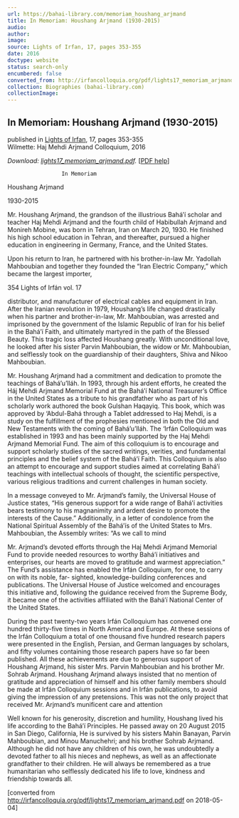 ```yaml
---
url: https://bahai-library.com/memoriam_houshang_arjmand
title: In Memoriam: Houshang Arjmand (1930-2015)
audio: 
author: 
image: 
source: Lights of Irfan, 17, pages 353-355
date: 2016
doctype: website
status: search-only
encumbered: false
converted_from: http://irfancolloquia.org/pdf/lights17_memoriam_arjmand.pdf
collection: Biographies (bahai-library.com)
collectionImage: 
---
```



## In Memoriam: Houshang Arjmand (1930-2015)

published in [Lights of Irfan](http://bahai-library.com/lights_irfan_17), 17, pages 353-355  
Wilmette: Haj Mehdi Arjmand Colloquium, 2016


_Download: [lights17\_memoriam\_arjmand.pdf](http://irfancolloquia.org/pdf/lights17_memoriam_arjmand.pdf)._ \[[PDF help](https://bahai-library.com/pdf/)\]


                     In Memoriam

Houshang Arjmand

1930-2015

Mr. Houshang Arjmand, the grandson of the illustrious
Bahá’í scholar and teacher Haj Mehdi Arjmand and the fourth
child of Habibullah Arjmand and Monireh Mobine, was born in
Tehran, Iran on March 20, 1930. He finished his high school
education in Tehran, and thereafter, pursued a higher education
in engineering in Germany, France, and the United States.

Upon his return to Iran, he partnered with his brother-in-law
Mr. Yadollah Mahboubian and together they founded the “Iran
Electric Company,” which became the largest importer,

354                                            Lights of Irfán vol. 17

distributor, and manufacturer of electrical cables and
equipment in Iran. After the Iranian revolution in 1979,
Houshang’s life changed drastically when his partner and
brother-in-law, Mr. Mahboubian, was arrested and imprisoned
by the government of the Islamic Republic of Iran for his belief
in the Bahá’í Faith, and ultimately martyred in the path of the
Blessed Beauty. This tragic loss affected Houshang greatly. With
unconditional love, he looked after his sister Parvin
Mahboubian, the widow or Mr. Mahboubian, and selflessly
took on the guardianship of their daughters, Shiva and Nikoo
Mahboubian.

Mr. Houshang Arjmand had a commitment and dedication to
promote the teachings of Bahá’u’lláh. In 1993, through his
ardent efforts, he created the Háj Mehdi Arjmand Memorial
Fund at the Bahá’í National Treasurer’s Office in the United
States as a tribute to his grandfather who as part of his scholarly
work authored the book Gulshan Haqayiq. This book, which was
approved by ‘Abdul-Bahá through a Tablet addressed to Haj
Mehdi, is a study on the fulfillment of the prophesies mentioned
in both the Old and New Testaments with the coming of
Bahá’u’lláh. The ‘Irfán Colloquium was established in 1993 and
has been mainly supported by the Haj Mehdi Arjmand Memorial
Fund. The aim of this colloquium is to encourage and support
scholarly studies of the sacred writings, verities, and
fundamental principles and the belief system of the Bahá’í Faith.
This Colloquium is also an attempt to encourage and support
studies aimed at correlating Bahá’í teachings with intellectual
schools of thought, the scientific perspective, various religious
traditions and current challenges in human society.

In a message conveyed to Mr. Arjmand’s family, the
Universal House of Justice states, “His generous support for a
wide range of Bahá’í activities bears testimony to his
magnanimity and ardent desire to promote the interests of the
Cause.” Additionally, in a letter of condolence from the
National Spiritual Assembly of the Bahá’ís of the United States
to Mrs. Mahboubian, the Assembly writes: “As we call to mind

Mr. Arjmand’s devoted efforts through the Haj Mehdi Arjmand
Memorial Fund to provide needed resources to worthy Bahá’í
initiatives and enterprises, our hearts are moved to gratitude
and warmest appreciation.” The Fund’s assistance has enabled
the Irfán Colloquium, for one, to carry on with its noble, far-
sighted, knowledge-building conferences and publications. The
Universal House of Justice welcomed and encourages this
initiative and, following the guidance received from the
Supreme Body, it became one of the activities affiliated with
the Bahá’í National Center of the United States.

During the past twenty-two years Irfán Colloquium has
convened one hundred thirty-five times in North America and
Europe. At these sessions of the Irfán Colloquium a total of
one thousand five hundred research papers were presented in the
English, Persian, and German languages by scholars, and fifty
volumes containing those research papers have so far been
published. All these achievements are due to generous support
of Houshang Arjmand, his sister Mrs. Parvin Mahboubian and
his brother Mr. Sohrab Arjmand. Houshang Arjmand always
insisted that no mention of gratitude and appreciation of
himself and his other family members should be made at Irfán
Colloquium sessions and in Irfán publications, to avoid giving
the impression of any pretensions. This was not the only project
that received Mr. Arjmand’s munificent care and attention

Well known for his generosity, discretion and humility,
Houshang lived his life according to the Bahá’í Principles. He
passed away on 20 August 2015 in San Diego, California, He is
survived by his sisters Mahin Banayan, Parvin Mahboubian, and
Minou Manuchehri; and his brother Sohrab Arjmand. Although
he did not have any children of his own, he was undoubtedly a
devoted father to all his nieces and nephews, as well as an
affectionate grandfather to their children. He will always be
remembered as a true humanitarian who selflessly dedicated his
life to love, kindness and friendship towards all.


[converted from http://irfancolloquia.org/pdf/lights17_memoriam_arjmand.pdf on 2018-05-04]


